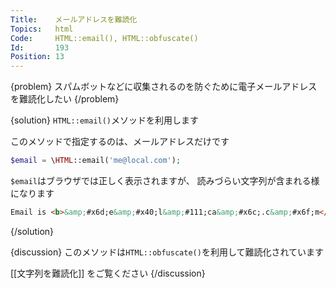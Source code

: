 ```yaml
---
Title:    メールアドレスを難読化
Topics:   html
Code:     HTML::email(), HTML::obfuscate()
Id:       193
Position: 13
---
```


{problem}
スパムボットなどに収集されるのを防ぐために電子メールアドレスを難読化したい
{/problem}

{solution}
`HTML::email()`メソッドを利用します

このメソッドで指定するのは、メールアドレスだけです

```php
$email = \HTML::email('me@local.com');
```

`$email`はブラウザでは正しく表示されますが、
読みづらい文字列が含まれる様になります

```html
Email is <b>&amp;#x6d;e&amp;#x40;l&amp;#111;ca&amp;#x6c;.c&amp;#x6f;m</b>
```
{/solution}

{discussion}
このメソッドは`HTML::obfuscate()`を利用して難読化されています

[[文字列を難読化]] をご覧ください
{/discussion}
